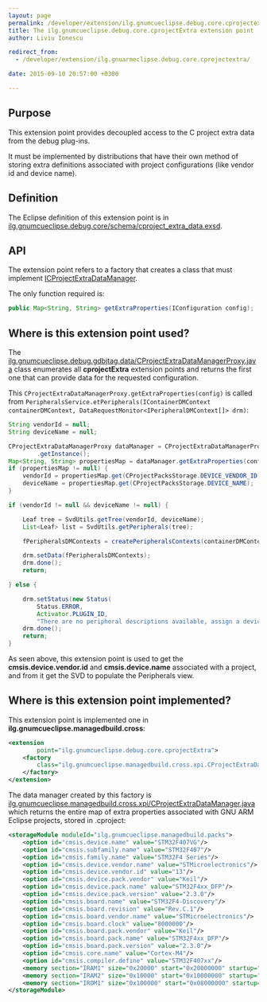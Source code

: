 ```yaml
---
layout: page
permalink: /developer/extension/ilg.gnumcueclipse.debug.core.cprojectextra/
title: The ilg.gnumcueclipse.debug.core.cprojectExtra extension point
author: Liviu Ionescu

redirect_from:
  - /developer/extension/ilg.gnuarmeclipse.debug.core.cprojectextra/

date: 2015-09-10 20:57:00 +0300

---
```


## Purpose

This extension point provides decoupled access to the C project extra data from the debug plug-ins.

It must be implemented by distributions that have their own method of storing extra definitions associated with project configurations (like vendor id and device name).

## Definition

The Eclipse definition of this extension point is in [ilg.gnumcueclipse.debug.core/schema/cproject_extra_data.exsd](https://github.com/gnuarmeclipse/plug-ins/blob/develop/ilg.gnumcueclipse.debug.core/schema/cproject_extra_data.exsd).

## API

The extension point refers to a factory that creates a class that must implement [ICProjectExtraDataManager](https://github.com/gnuarmeclipse/plug-ins/blob/develop/ilg.gnumcueclipse.debug.core/src/ilg/gnumcueclipse/debug/core/data/ICProjectExtraDataManager.java).

The only function required is:

```java
public Map<String, String> getExtraProperties(IConfiguration config);
```

## Where is this extension point used?

The [ilg.gnumcueclipse.debug.gdbjtag.data/CProjectExtraDataManagerProxy.java](https://github.com/gnuarmeclipse/plug-ins/blob/develop/ilg.gnumcueclipse.debug.gdbjtag/src/ilg/gnumcueclipse/debug/gdbjtag/data/CProjectExtraDataManagerProxy.java) class enumerates all **cprojectExtra** extension points and returns the first one that can provide data for the requested configuration.

This `CProjectExtraDataManagerProxy.getExtraProperties(config)` is called from `PeripheralsService.etPeripherals(IContainerDMContext containerDMContext, DataRequestMonitor<IPeripheralDMContext[]> drm)`:

```java
String vendorId = null;
String deviceName = null;

CProjectExtraDataManagerProxy dataManager = CProjectExtraDataManagerProxy
        .getInstance();
Map<String, String> propertiesMap = dataManager.getExtraProperties(config);
if (propertiesMap != null) {
    vendorId = propertiesMap.get(CProjectPacksStorage.DEVICE_VENDOR_ID);
    deviceName = propertiesMap.get(CProjectPacksStorage.DEVICE_NAME);
}

if (vendorId != null && deviceName != null) {

    Leaf tree = SvdUtils.getTree(vendorId, deviceName);
    List<Leaf> list = SvdUtils.getPeripherals(tree);

    fPeripheralsDMContexts = createPeripheralsContexts(containerDMContext, list);

    drm.setData(fPeripheralsDMContexts);
    drm.done();
    return;

} else {

    drm.setStatus(new Status(
        Status.ERROR,
        Activator.PLUGIN_ID,
        "There are no peripheral descriptions available, assign a device to the project."));
    drm.done();
    return;
}
```

As seen above, this extension point is used to get the **cmsis.device.vendor.id** and **cmsis.device.name** associated with a project, and from it get the SVD to populate the Peripherals view.

## Where is this extension point implemented?

This extension point is implemented one in **ilg.gnumcueclipse.managedbuild.cross**:

```xml
<extension
        point="ilg.gnumcueclipse.debug.core.cprojectExtra">
    <factory
        class="ilg.gnumcueclipse.managedbuild.cross.xpi.CProjectExtraDataManagerFactory">
    </factory>
</extension>
```

The data manager created by this factory is [ilg.gnumcueclipse.managedbuild.cross.xpi/CProjectExtraDataManager.java](https://github.com/gnuarmeclipse/plug-ins/blob/develop/ilg.gnumcueclipse.managedbuild.cross/src/ilg/gnumcueclipse/managedbuild/cross/xpi/CProjectExtraDataManager.java) which returns the entire map of extra properties associated with GNU ARM Eclipse projects, stored in .cproject:

```xml
<storageModule moduleId="ilg.gnumcueclipse.managedbuild.packs">
    <option id="cmsis.device.name" value="STM32F407VG"/>
    <option id="cmsis.subfamily.name" value="STM32F407"/>
    <option id="cmsis.family.name" value="STM32F4 Series"/>
    <option id="cmsis.device.vendor.name" value="STMicroelectronics"/>
    <option id="cmsis.device.vendor.id" value="13"/>
    <option id="cmsis.device.pack.vendor" value="Keil"/>
    <option id="cmsis.device.pack.name" value="STM32F4xx_DFP"/>
    <option id="cmsis.device.pack.version" value="2.3.0"/>
    <option id="cmsis.board.name" value="STM32F4-Discovery"/>
    <option id="cmsis.board.revision" value="Rev.C.1"/>
    <option id="cmsis.board.vendor.name" value="STMicroelectronics"/>
    <option id="cmsis.board.clock" value="8000000"/>
    <option id="cmsis.board.pack.vendor" value="Keil"/>
    <option id="cmsis.board.pack.name" value="STM32F4xx_DFP"/>
    <option id="cmsis.board.pack.version" value="2.3.0"/>
    <option id="cmsis.core.name" value="Cortex-M4"/>
    <option id="cmsis.compiler.define" value="STM32F407xx"/>
    <memory section="IRAM1" size="0x20000" start="0x20000000" startup="0"/>
    <memory section="IRAM2" size="0x10000" start="0x10000000" startup="0"/>
    <memory section="IROM1" size="0x100000" start="0x08000000" startup="1"/>
</storageModule>
```
